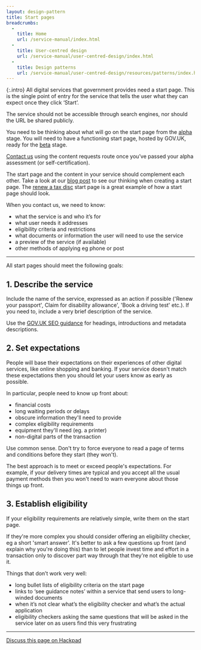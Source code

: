 ```yaml
---
layout: design-pattern
title: Start pages
breadcrumbs:
  -
    title: Home
    url: /service-manual/index.html
  -
    title: User-centred design
    url: /service-manual/user-centred-design/index.html
  -
    title: Design patterns
    url: /service-manual/user-centred-design/resources/patterns/index.html
---
```


{:.intro}
All digital services that government provides need a start page. This is the single point of entry for the service that tells the user what they can expect once they click ‘Start’. 

The service should not be accessible through search engines, nor should the URL be shared publicly.

You need to be thinking about what will go on the start page from the [alpha](/service-manual/phases/alpha.html) stage. You will need to have a functioning start page, hosted by GOV.UK, ready for the [beta](/service-manual/phases/beta.html) stage. 

[Contact us](https://www.gov.uk/contact/govuk) using the content requests route once you’ve passed your alpha assessment (or self-certification).

The start page and the content in your service should complement each other. Take a look at our [blog post](https://designnotes.blog.gov.uk/2013/11/14/start-page-discovery/) to see our thinking when creating a start page. The [renew a tax disc](https://www.gov.uk/tax-disc) start page is a great example of how a start page should look.

When you contact us, we need to know:

* what the service is and who it’s for
* what user needs it addresses
* eligibility criteria and restrictions
* what documents or information the user will need to use the service
* a preview of the service (if available)
* other methods of applying eg phone or post
 
---

All start pages should meet the following goals:

## 1. Describe the service

Include the name of the service, expressed as an action if possible ('Renew your passport', Claim for disability allowance', 'Book a driving test' etc.). If you need to, include a very brief description of the service.

Use the [GOV.UK SEO guidance](https://www.gov.uk/designprinciples/seo) for headings, introductions and metadata descriptions.


## 2. Set expectations

People will base their expectations on their experiences of other digital services, like online shopping and banking.
If your service doesn't match these expectations then you should let your users know as early as possible.

In particular, people need to know up front about:

* financial costs
* long waiting periods or delays
* obscure information they'll need to provide
* complex eligibility requirements
* equipment they'll need (eg. a printer)
* non-digital parts of the transaction

Use common sense. Don't try to force everyone to read a page of terms and conditions before they start (they won't).

The best approach is to meet or exceed people's expectations. For example, if your delivery times are typical and you accept all the usual payment methods then you won't need to warn everyone about those things up front.


## 3. Establish eligibility

If your eligibility requirements are relatively simple, write them on the start page.

If they're more complex you should consider offering an eligibility checker, eg a short 'smart answer'.
It's better to ask a few questions up front (and explain why you're doing this) than to let people invest time and effort in a transaction only to discover part way through that they're not eligible to use it.

Things that don’t work very well:

* long bullet lists of eligibility criteria on the start page
* links to ‘see guidance notes’ within a service that send users to long-winded documents
* when it’s not clear what’s the eligibility checker and what’s the actual application 
* eligibility checkers asking the same questions that will be asked in the service later on as users find this very frustrating

---

[Discuss this page on Hackpad](https://designpatterns.hackpad.com/Transaction-start-pages-8fitVQYufJX)

 





